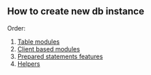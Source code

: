 ## How to create new db instance

Order:
1. [Table modules](https://github.com/Alexxx180/Prosperity/tree/sql/DML/Objects/Routines/Procedures/TablesModules)
2. [Client based modules](https://github.com/Alexxx180/Prosperity/tree/sql/DML/Objects/Routines/Procedures/ClientBased)
3. [Prepared statements features](https://github.com/Alexxx180/Prosperity/tree/sql/DML/Objects/Routines/Procedures/PreparedStatements)
4. [Helpers](https://github.com/Alexxx180/Prosperity/blob/sql/DML/Objects/Routines/Procedures/Helpers.sql)
